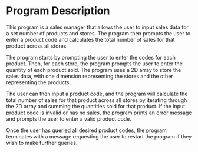 # Program Description

This program is a sales manager that allows the user to input sales data for a set number of products and stores. The program then prompts the user to enter a product code and calculates the total number of sales for that product across all stores.

The program starts by prompting the user to enter the codes for each product. Then, for each store, the program prompts the user to enter the quantity of each product sold. The program uses a 2D array to store the sales data, with one dimension representing the stores and the other representing the products.

The user can then input a product code, and the program will calculate the total number of sales for that product across all stores by iterating through the 2D array and summing the quantities sold for that product. If the input product code is invalid or has no sales, the program prints an error message and prompts the user to enter a valid product code.

Once the user has queried all desired product codes, the program terminates with a message requesting the user to restart the program if they wish to make further queries.